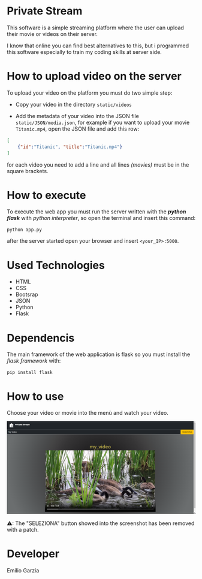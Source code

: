 # Private Stream

This software is a simple streaming platform where the user can upload their movie or videos on their server.  
  
I know that online you can find best alternatives to this, but i programmed this software especially to train my coding skills at server side.

# How to upload video on the server

To upload your video on the platform you must do two simple step:

* Copy your video in the directory `static/videos`

* Add the metadata of your video into the JSON file `static/JSON/media.json`, for example if you want to upload your movie `Titanic.mp4`, open the JSON file and add this row:

```JSON
[
    {"id":"Titanic", "title":"Titanic.mp4"}
]
```

for each video you need to add a line and all lines *(movies)* must be in the square brackets.

# How to execute

To execute the web app you must run the server written with the ***python flask*** with *python interpreter*, so open the terminal and insert this command:

```shell
python app.py
```

after the server started open your browser and insert `<your_IP>:5000`.

# Used Technologies

* HTML
* CSS
* Bootsrap
* JSON
* Python
* Flask

# Dependencis

The main framework of the web application is flask so you must install the *flask framework* with:

```shell
pip install flask
```

# How to use

Choose your video or movie into the menù and watch your video.

!["screenshot of view"](static/SVG/screenshot.png)

⚠: The "SELEZIONA" button showed into the screenshot has been removed with a patch.

# Developer

Emilio Garzia

